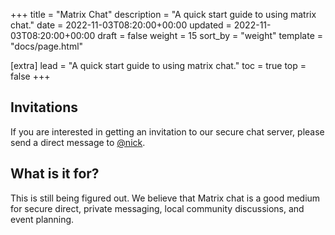 +++
title = "Matrix Chat"
description = "A quick start guide to using matrix chat."
date = 2022-11-03T08:20:00+00:00
updated = 2022-11-03T08:20:00+00:00
draft = false
weight = 15
sort_by = "weight"
template = "docs/page.html"

[extra]
lead = "A quick start guide to using matrix chat."
toc = true
top = false
+++

## Invitations

If you are interested in getting an invitation to our secure chat server, please send a direct message to <a href="https://thegem.city/@nick">@nick</a>.

## What is it for?

This is still being figured out. We believe that Matrix chat is a good medium for secure direct, private messaging, local community discussions, and event planning.
